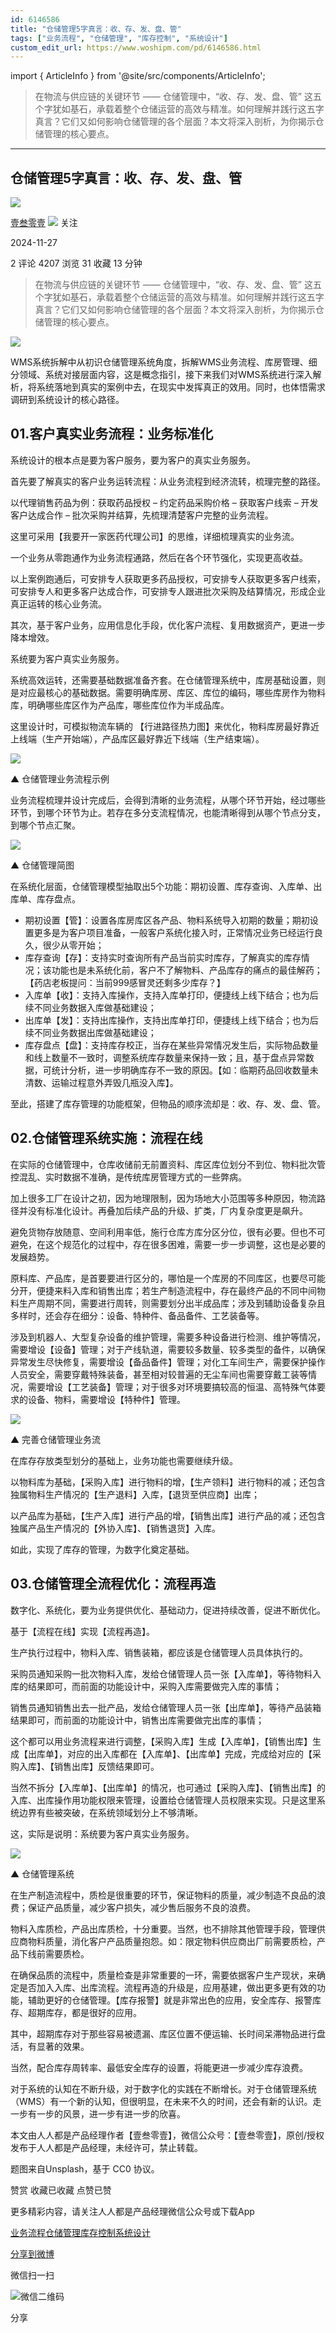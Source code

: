 ```yaml
---
id: 6146586
title: "仓储管理5字真言：收、存、发、盘、管"
tags: ["业务流程", "仓储管理", "库存控制", "系统设计"]
custom_edit_url: https://www.woshipm.com/pd/6146586.html
---
```

import { ArticleInfo } from '@site/src/components/ArticleInfo';

<ArticleInfo
    author="壹叁零壹"
    authorLink="https://www.woshipm.com/u/1157709"
    published="2024-11-27"
    views={4207}
    comments={2}
    collects={31}
/>

> 在物流与供应链的关键环节 —— 仓储管理中，“收、存、发、盘、管” 这五个字犹如基石，承载着整个仓储运营的高效与精准。如何理解并践行这五字真言？它们又如何影响仓储管理的各个层面？本文将深入剖析，为你揭示仓储管理的核心要点。

---

## 仓储管理5字真言：收、存、发、盘、管

[![](https://image.woshipm.com/wp-files/2022/02/yxV9wAixYEZl1plpa76S.jpg!/both/72x72)](https://www.woshipm.com/u/1157709)

[壹叁零壹](https://www.woshipm.com/u/1157709) ![](https://static.woshipm.com/tag/1121_1@2x.png) 关注

2024-11-27

2 评论 4207 浏览 31 收藏 13 分钟

> 在物流与供应链的关键环节 —— 仓储管理中，“收、存、发、盘、管” 这五个字犹如基石，承载着整个仓储运营的高效与精准。如何理解并践行这五字真言？它们又如何影响仓储管理的各个层面？本文将深入剖析，为你揭示仓储管理的核心要点。

![](https://image.woshipm.com/2024/11/27/895c63c4-ac90-11ef-981a-00163e09d72f.png)

WMS系统拆解中从初识仓储管理系统角度，拆解WMS业务流程、库房管理、细分领域、系统对接层面内容，这是概念指引，接下来我们对WMS系统进行深入解析，将系统落地到真实的案例中去，在现实中发挥真正的效用。同时，也体悟需求调研到系统设计的核心路径。

## 01.客户真实业务流程：业务标准化

系统设计的根本点是要为客户服务，要为客户的真实业务服务。

首先要了解真实的客户业务运转流程：从业务流程到经济流转，梳理完整的路径。

以代理销售药品为例：获取药品授权 – 约定药品采购价格 – 获取客户线索 – 开发客户达成合作 – 批次采购并结算，先梳理清楚客户完整的业务流程。

这里可采用【我要开一家医药代理公司】的思维，详细梳理真实的业务流。

一个业务从零跑通作为业务流程通路，然后在各个环节强化，实现更高收益。

以上案例跑通后，可安排专人获取更多药品授权，可安排专人获取更多客户线索，可安排专人和更多客户达成合作，可安排专人跟进批次采购及结算情况，形成企业真正运转的核心业务流。

其次，基于客户业务，应用信息化手段，优化客户流程、复用数据资产，更进一步降本增效。

系统要为客户真实业务服务。

系统高效运转，还需要基础数据准备齐套。在仓储管理系统中，库房基础设置，则是对应最核心的基础数据。需要明确库房、库区、库位的编码，哪些库房作为物料库，明确哪些库区作为产品库，哪些库位作为半成品库。

这里设计时，可模拟物流车辆的 【行进路径热力图】来优化，物料库房最好靠近上线端（生产开始端），产品库区最好靠近下线端（生产结束端）。

![](https://image.woshipm.com/2024/11/25/84bcad7c-ab43-11ef-b7cf-00163e09d72f.jpg)

▲ 仓储管理业务流程示例

业务流程梳理并设计完成后，会得到清晰的业务流程，从哪个环节开始，经过哪些环节，到哪个环节为止。若存在多分支流程情况，也能清晰得到从哪个节点分支，到哪个节点汇聚。

![](https://image.woshipm.com/2024/11/25/852df964-ab43-11ef-b7cf-00163e09d72f.png)

▲ 仓储管理简图

在系统化层面，仓储管理模型抽取出5个功能：期初设置、库存查询、入库单、出库单、库存盘点。

*   期初设置【管】：设置各库房库区各产品、物料系统导入初期的数量；期初设置更多是为客户项目准备，一般客户系统化接入时，正常情况业务已经运行良久，很少从零开始；
*   库存查询【存】：支持实时查询所有产品当前实时库存，了解真实的库存情况；该功能也是未系统化前，客户不了解物料、产品库存的痛点的最佳解药；【药店老板提问：当前999感冒灵还剩多少库存？】
*   入库单【收】：支持入库操作，支持入库单打印，便捷线上线下结合；也为后续不同业务数据入库做基础建设；
*   出库单【发】：支持出库操作，支持出库单打印，便捷线上线下结合；也为后续不同业务数据出库做基础建设；
*   库存盘点【盘】：支持库存校正，当存在某些异常情况发生后，实际物品数量和线上数量不一致时，调整系统库存数量来保持一致；且，基于盘点异常数据，可统计分析，进一步明确库存不一致的原因。【如：临期药品回收数量未清数、运输过程意外弄毁几瓶没入库】。

至此，搭建了库存管理的功能框架，但物品的顺序流却是：收、存、发、盘、管。

## 02.仓储管理系统实施：流程在线

在实际的仓储管理中，仓库收储前无前置资料、库区库位划分不到位、物料批次管控混乱、实时数据不准确，是传统库房管理方式的一些弊病。

加上很多工厂在设计之初，因为地理限制，因为场地大小范围等多种原因，物流路径并没有标准化设计。再叠加后续产品的升级、扩类，厂内复杂度更是飙升。

避免货物存放随意、空间利用率低，施行仓库方库分区分位，很有必要。但也不可避免，在这个规范化的过程中，存在很多困难，需要一步一步调整，这也是必要的发展趋势。

原料库、产品库，是首要要进行区分的，哪怕是一个库房的不同库区，也要尽可能分开，便捷来料入库和销售出库；若生产制造流程中，存在最终产品的不同中间物料生产周期不同，需要进行周转，则需要划分出半成品库；涉及到辅助设备复杂且多样时，还会存在细分：设备、特种件、备品备件、工艺装备等。

涉及到机器人、大型复杂设备的维护管理，需要多种设备进行检测、维护等情况，需要增设【设备】管理；对于产线轨道，需要较多数量、较多类型的备件，以确保异常发生尽快修复，需要增设【备品备件】管理；对化工车间生产，需要保护操作人员安全，需要穿戴特殊装备，甚至相对较普遍的无尘车间也需要穿戴工装等情况，需要增设【工艺装备】管理；对于很多对环境要搞较高的恒温、高特殊气体要求的设备、物料，需要增设【特种件】管理。

![](https://image.woshipm.com/2024/11/25/85ac44c2-ab43-11ef-b7cf-00163e09d72f.png)

▲ 完善仓储管理业务流

在库存存放类型划分的基础上，业务功能也需要继续升级。

以物料库为基础，【采购入库】进行物料的增，【生产领料】进行物料的减；还包含独属物料生产情况的【生产退料】入库，【退货至供应商】出库；

以产品库为基础，【生产入库】进行产品的增，【销售出库】进行产品的减；还包含独属产品生产情况的【外协入库】、【销售退货】入库。

如此，实现了库存的管理，为数字化奠定基础。

## 03.仓储管理全流程优化：流程再造

数字化、系统化，要为业务提供优化、基础动力，促进持续改善，促进不断优化。

基于【流程在线】实现【流程再造】。

生产执行过程中，物料入库、销售装箱，都应该是仓储管理人员具体执行的。

采购员通知采购一批次物料入库，发给仓储管理人员一张【入库单】，等待物料入库的结果即可，而前面的功能设计中，采购入库需要做完入库的事情；

销售员通知销售出去一批产品，发给仓储管理人员一张【出库单】，等待产品装箱结果即可，而前面的功能设计中，销售出库需要做完出库的事情；

这个都可以用业务流程来进行调整，【采购入库】生成【入库单】，【销售出库】生成【出库单】，对应的出入库都在【入库单】、【出库单】完成，完成给对应的【采购入库】、【销售出库】反馈结果即可。

当然不拆分【入库单】、【出库单】的情况，也可通过【采购入库】、【销售出库】的入库、出库操作用功能权限来管理，设置给仓储管理人员权限来实现。只是这里系统边界有些被突破，在系统领域划分上不够清晰。

这，实际是说明：系统要为客户真实业务服务。

![](https://image.woshipm.com/2024/11/25/8626f3fc-ab43-11ef-b7cf-00163e09d72f.png)

▲ 仓储管理系统

在生产制造流程中，质检是很重要的环节，保证物料的质量，减少制造不良品的浪费；保证产品质量，减少客户损失，减少售后服务不良的浪费。

物料入库质检，产品出库质检，十分重要。当然，也不排除其他管理手段，管理供应商物料质量，消化客户产品质量抱怨。如：限定物料供应商出厂前需要质检，产品下线前需要质检。

在确保品质的流程中，质量检查是非常重要的一环，需要依据客户生产现状，来确定是否加入入库、出库流程。流程再造的升级是，应用基建，做出更多更有效的功能，辅助更好的仓储管理。【库存报警】就是非常出色的应用，安全库存、报警库存、超期库存，都是很好的应用。

其中，超期库存对于那些容易被遗漏、库区位置不便运输、长时间呆滞物品进行盘活，有显著的效果。

当然，配合库存周转率、最低安全库存的设置，将能更进一步减少库存浪费。

对于系统的认知在不断升级，对于数字化的实践在不断增长。对于仓储管理系统（WMS）有一个新的认知，但很明显，在未来不久的时间，还会有新的认识。走一步有一步的风景，进一步有进一步的欣喜。

本文由人人都是产品经理作者【壹叁零壹】，微信公众号：【壹叁零壹】，原创/授权 发布于人人都是产品经理，未经许可，禁止转载。

题图来自Unsplash，基于 CC0 协议。

赞赏 收藏已收藏 点赞已赞

更多精彩内容，请关注人人都是产品经理微信公众号或下载App

[业务流程](https://www.woshipm.com/tag/%e4%b8%9a%e5%8a%a1%e6%b5%81%e7%a8%8b)[仓储管理](https://www.woshipm.com/tag/%e4%bb%93%e5%82%a8%e7%ae%a1%e7%90%86)[库存控制](https://www.woshipm.com/tag/%e5%ba%93%e5%ad%98%e6%8e%a7%e5%88%b6)[系统设计](https://www.woshipm.com/tag/%e7%b3%bb%e7%bb%9f%e8%ae%be%e8%ae%a1)

[分享到微博](https://service.weibo.com/share/share.php?appkey=2775287854&title=仓储管理5字真言：收、存、发、盘、管&url=https://www.woshipm.com/pd/6146586.html&pic=https://image.woshipm.com/2024/11/27/895c63c4-ac90-11ef-981a-00163e09d72f.png)

微信扫一扫

![微信二维码](https://api.pwmqr.com/qrcode/create/?url=https://www.woshipm.com/pd/6146586.html)

分享